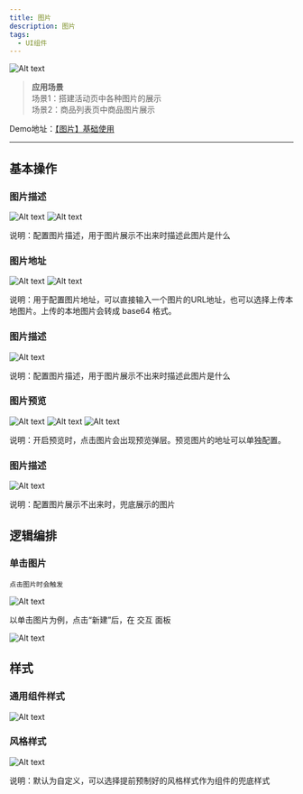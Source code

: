 ```yaml
---
title: 图片
description: 图片
tags:
  - UI组件
---
```


![Alt text](img/image.png)

> **应用场景**\
场景1：搭建活动页中各种图片的展示\
场景2：商品列表页中商品图片展示

Demo地址：[【图片】基础使用](https://my.mybricks.world/mybricks-app-pcspa/index.html?id=473197160566853)

----

## 基本操作
### 图片描述
![Alt text](img/image-1.png)
![Alt text](img/image-2.png)

说明：配置图片描述，用于图片展示不出来时描述此图片是什么

### 图片地址
![Alt text](img/image-3.png)
![Alt text](img/image-4.png)

说明：用于配置图片地址，可以直接输入一个图片的URL地址，也可以选择上传本地图片。上传的本地图片会转成 base64 格式。

### 图片描述
![Alt text](img/image-5.png)

说明：配置图片描述，用于图片展示不出来时描述此图片是什么

### 图片预览
![Alt text](img/image-6.png)
![Alt text](img/image-7.png)
![Alt text](img/image-8.png)

说明：开启预览时，点击图片会出现预览弹层。预览图片的地址可以单独配置。

### 图片描述
![Alt text](img/image-9.png)

说明：配置图片展示不出来时，兜底展示的图片

## 逻辑编排
### 单击图片
```
点击图片时会触发
```
![Alt text](img/image-10.png)

以单击图片为例，点击“新建”后，在 交互 面板

![Alt text](img/image-11.png)

## 样式
### 通用组件样式
![Alt text](img/image-12.png)
### 风格样式
![Alt text](img/image-13.png)

说明：默认为自定义，可以选择提前预制好的风格样式作为组件的兜底样式


